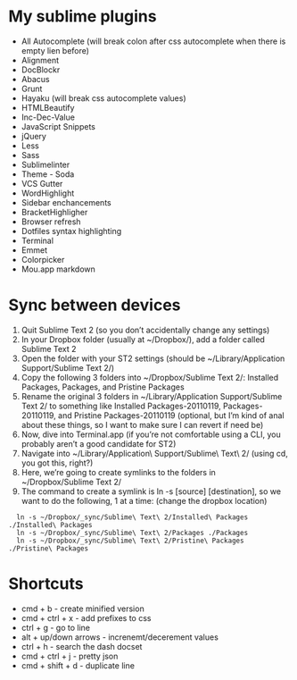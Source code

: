 My sublime plugins
==================

- All Autocomplete (will break colon after css autocomplete when there is empty lien before)
- Alignment
- DocBlockr
- Abacus
- Grunt
- Hayaku (will break css autocomplete values)
- HTMLBeautify
- Inc-Dec-Value
- JavaScript Snippets
- jQuery
- Less
- Sass
- Sublimelinter
- Theme - Soda
- VCS Gutter
- WordHighlight
- Sidebar enchancements
- BracketHighligher
- Browser refresh
- Dotfiles syntax highlighting
- Terminal
- Emmet
- Colorpicker
- Mou.app markdown


Sync between devices
====================


1. Quit Sublime Text 2 (so you don’t accidentally change any settings)
2. In your Dropbox folder (usually at ~/Dropbox/), add a folder called Sublime Text 2
3. Open the folder with your ST2 settings (should be ~/Library/Application Support/Sublime Text 2/)
4. Copy the following 3 folders into ~/Dropbox/Sublime Text 2/: Installed Packages, Packages, and Pristine Packages
5. Rename the original 3 folders in ~/Library/Application Support/Sublime Text 2/ to something like Installed Packages-20110119, Packages-20110119, and Pristine Packages-20110119 (optional, but I’m kind of anal about these things, so I want to make sure I can revert if need be)
6. Now, dive into Terminal.app (if you’re not comfortable using a CLI, you probably aren’t a good candidate for ST2)
7. Navigate into ~/Library/Application\ Support/Sublime\ Text\ 2/ (using cd, you got this, right?)
8. Here, we’re going to create symlinks to the folders in ~/Dropbox/Sublime Text 2/
9. The command to create a symlink is ln -s [source] [destination], so we want to do the following, 1 at a time:
(change the dropbox location)

```
  ln -s ~/Dropbox/_sync/Sublime\ Text\ 2/Installed\ Packages ./Installed\ Packages
  ln -s ~/Dropbox/_sync/Sublime\ Text\ 2/Packages ./Packages
  ln -s ~/Dropbox/_sync/Sublime\ Text\ 2/Pristine\ Packages ./Pristine\ Packages
```


Shortcuts
=========

- cmd + b - create minified version
- cmd + ctrl + x - add prefixes to css
- ctrl + g - go to line
- alt + up/down arrows - increnemt/decerement values
- ctrl + h - search the dash docset
- cmd + ctrl + j - pretty json
- cmd + shift + d - duplicate line
